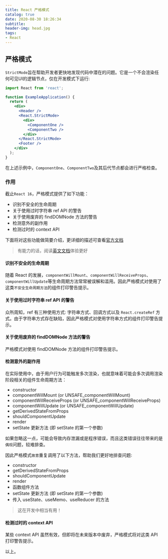 ```yaml
---
title: React 严格模式
catalog: true
date: 2020-08-30 18:26:34
subtitle:
header-img: head.jpg
tags:
- React
---
```


## 严格模式
`StrictMode`旨在帮助开发者更快地发现代码中潜在的问题。它是一个不会渲染任何可见UI的逻辑节点，仅在开发模式下运行:

```jsx
import React from 'react';

function ExampleApplication() {
  return (
    <div>
      <Header />
      <React.StrictMode>
        <div>
          <ComponentOne />
          <ComponentTwo />
        </div>
      </React.StrictMode>
      <Footer />
    </div>
  );
}
```

在上述示例中，`ComponentOne`、`ComponentTwo`及其后代节点都会进行严格检查。

### 作用
截止`React 16`，严格模式提供了如下功能：
- 识别不安全的生命周期
- 关于使用过时字符串 ref API 的警告
- 关于使用废弃的 findDOMNode 方法的警告
- 检测意外的副作用
- 检测过时的 context API

下面将对这些功能做简要介绍，更详细的描述可查看[官方文档](https://zh-hans.reactjs.org/docs/strict-mode.html)

> 有能力的话，阅读[英文文档](https://reactjs.org/docs/strict-mode.html)体验更好

#### 识别不安全的生命周期
随着 React 的发展，`componentWillMount`、`componentWillReceiveProps`、`componentWillUpdate`等生命周期方法常常被误解和滥用。因此严格模式对使用了这类`不安全生命周期方法`的组件打印警告提示。

#### 关于使用过时字符串 ref API 的警告
众所周知，ref 有三种使用方式: 字符串方式、回调方式以及 `React.createRef` 方式。由于字符串方式存在缺陷，因此严格模式对使用字符串方式的组件打印警告提示。

#### 关于使用废弃的 findDOMNode 方法的警告
严格模式对使用 findDOMNode 方法的组件打印警告提示。

#### 检测意外的副作用
在实际使用中，由于用户行为可能触发多次渲染，也就意味着可能会多次调用渲染阶段相关的组件生命周期方法：
- constructor
- componentWillMount (or UNSAFE_componentWillMount)
- componentWillReceiveProps (or UNSAFE_componentWillReceiveProps)
- componentWillUpdate (or UNSAFE_componentWillUpdate)
- getDerivedStateFromProps
- shouldComponentUpdate
- render
- setState 更新方法 (即 setState 的第一个参数)

如果忽略这一点，可能会导致内存泄漏或是程序错误，而且这类错误往往带来的是`偶现`问题，较难排查。

因此严格模式`故意`重复调用了以下方法，帮助我们更好地排查问题:
- constructor
- getDerivedStateFromProps
- shouldComponentUpdate
- render
- 函数组件方法
- setState 更新方法 (即 setState 的第一个参数)
- 传入 useState、useMemo、useReducer 的方法

> 这在开发中相当有用！

#### 检测过时的 context API
某些 context API 虽然有效，但即将在未来版本中废弃，严格模式将对这类 API 打印警告提示。

以上。
